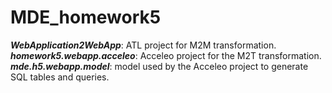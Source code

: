 # MDE_homework5
 
***WebApplication2WebApp***: ATL project for M2M transformation.
***homework5.webapp.acceleo***: Acceleo project for the M2T transformation.
***mde.h5.webapp.model***: model used by the Acceleo project to generate SQL tables and queries.
